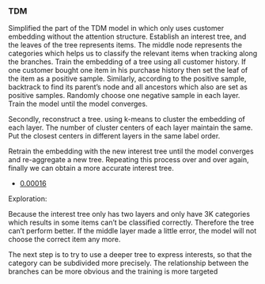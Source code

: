 ### TDM

Simplified the part of the TDM model in which only uses customer embedding without the attention structure. Establish an interest tree, and the leaves of the tree represents items. The middle node represents the categories which helps us to classify the relevant items when tracking along the branches. Train the embedding of a tree using all customer history. If one customer bought one item in his purchase history then set the leaf of the item as a positive sample. Similarly, according to the positive sample, backtrack to find its parent’s node and all ancestors which also are set as positive samples. Randomly choose one negative sample in each layer. Train the model until the model converges. 

Secondly, reconstruct a tree. using k-means to cluster the embedding of each layer. The number of cluster centers of each layer maintain the same. Put the closest centers in different layers in the same label order.

Retrain the embedding with the new interest tree until the model converges and re-aggregate a new tree. Repeating this process over and over again, finally we can obtain a more accurate interest tree.


- [0.00016](https://www.kaggle.com/code/tao58lee/h-m-pure-pytorch-baseline-2-layer-tdm?scriptVersionId=103956826)


Exploration:

Because the interest tree only has two layers and only have 3K categories which results in some items can’t be classified correctly. Therefore the tree can’t perform better. If the middle layer made a little error, the model will not choose the correct item any more. 

The next step is to try to use a deeper tree to express interests, so that the category can be subdivided more precisely. The relationship between the branches can be more obvious and the training is more targeted


